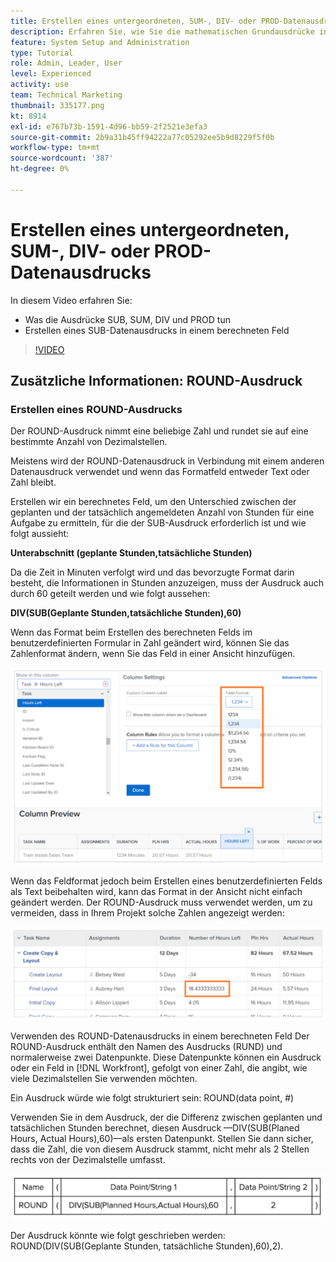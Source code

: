 ```yaml
---
title: Erstellen eines untergeordneten, SUM-, DIV- oder PROD-Datenausdrucks
description: Erfahren Sie, wie Sie die mathematischen Grundausdrücke in einem berechneten Feld in Adobe verwenden und erstellen. [!DNL Workfront].
feature: System Setup and Administration
type: Tutorial
role: Admin, Leader, User
level: Experienced
activity: use
team: Technical Marketing
thumbnail: 335177.png
kt: 8914
exl-id: e767b73b-1591-4d96-bb59-2f2521e3efa3
source-git-commit: 2b9a31b45ff94222a77c05292ee5b9d8229f5f0b
workflow-type: tm+mt
source-wordcount: '387'
ht-degree: 0%

---
```


# Erstellen eines untergeordneten, SUM-, DIV- oder PROD-Datenausdrucks

In diesem Video erfahren Sie:

* Was die Ausdrücke SUB, SUM, DIV und PROD tun
* Erstellen eines SUB-Datenausdrucks in einem berechneten Feld

>[!VIDEO](https://video.tv.adobe.com/v/335177/?quality=12)

## Zusätzliche Informationen: ROUND-Ausdruck

### Erstellen eines ROUND-Ausdrucks

Der ROUND-Ausdruck nimmt eine beliebige Zahl und rundet sie auf eine bestimmte Anzahl von Dezimalstellen.

Meistens wird der ROUND-Datenausdruck in Verbindung mit einem anderen Datenausdruck verwendet und wenn das Formatfeld entweder Text oder Zahl bleibt.

Erstellen wir ein berechnetes Feld, um den Unterschied zwischen der geplanten und der tatsächlich angemeldeten Anzahl von Stunden für eine Aufgabe zu ermitteln, für die der SUB-Ausdruck erforderlich ist und wie folgt aussieht:

**Unterabschnitt (geplante Stunden,tatsächliche Stunden)**

Da die Zeit in Minuten verfolgt wird und das bevorzugte Format darin besteht, die Informationen in Stunden anzuzeigen, muss der Ausdruck auch durch 60 geteilt werden und wie folgt aussehen:

**DIV(SUB(Geplante Stunden,tatsächliche Stunden),60)**

Wenn das Format beim Erstellen des berechneten Felds im benutzerdefinierten Formular in Zahl geändert wird, können Sie das Zahlenformat ändern, wenn Sie das Feld in einer Ansicht hinzufügen.

![Lastenausgleich mit Nutzungsbericht](assets/round01.png)

Wenn das Feldformat jedoch beim Erstellen eines benutzerdefinierten Felds als Text beibehalten wird, kann das Format in der Ansicht nicht einfach geändert werden. Der ROUND-Ausdruck muss verwendet werden, um zu vermeiden, dass in Ihrem Projekt solche Zahlen angezeigt werden:

![Lastenausgleich mit Nutzungsbericht](assets/round02.png)

Verwenden des ROUND-Datenausdrucks in einem berechneten Feld Der ROUND-Ausdruck enthält den Namen des Ausdrucks (RUND) und normalerweise zwei Datenpunkte. Diese Datenpunkte können ein Ausdruck oder ein Feld in [!DNL Workfront], gefolgt von einer Zahl, die angibt, wie viele Dezimalstellen Sie verwenden möchten.

Ein Ausdruck würde wie folgt strukturiert sein: ROUND(data point, #)

Verwenden Sie in dem Ausdruck, der die Differenz zwischen geplanten und tatsächlichen Stunden berechnet, diesen Ausdruck —DIV(SUB(Planed Hours, Actual Hours),60)—als ersten Datenpunkt. Stellen Sie dann sicher, dass die Zahl, die von diesem Ausdruck stammt, nicht mehr als 2 Stellen rechts von der Dezimalstelle umfasst.

![Lastenausgleich mit Nutzungsbericht](assets/round03.png)

Der Ausdruck könnte wie folgt geschrieben werden: ROUND(DIV(SUB(Geplante Stunden, tatsächliche Stunden),60),2).
